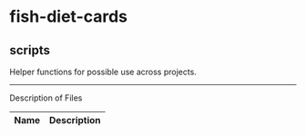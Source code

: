 # fish-diet-cards
## scripts
Helper functions for possible use across projects.

***
Description of Files

Name                                    | Description
----------------------------------------|--------------------------------

